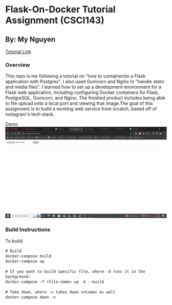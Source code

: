 # Flask-On-Docker Tutorial Assignment (CSCI143)
## By: My Nguyen

[Tutorial Link](https://testdriven.io/blog/dockerizing-flask-with-postgres-gunicorn-and-nginx/)

### Overview
This repo is me following a tutorial on "how to containerize a Flask application with Postgres". I also used Gunicorn and Nginx to "handle static and media files". I learned how to set up a development environment for a Flask web application, including configuring Docker containers for Flask, PostgreSQL, Gunicorn, and Nginx. The finished product includes being able to file upload onto a local port and viewing that image.The goal of this assignment is to build a working web service from scratch, based off of instagram's tech stack.

Demo\
![alt text](/big-data.gif)

### Build Instructions
To build:
```
# Build
docker-compose build
docker-compose up

# If you want to build specific file, where -d runs it in the background:
docker-compose -f <file-name> up -d --build

# Take down, where -v takes down volumes as well
docker-compose down -v
```

